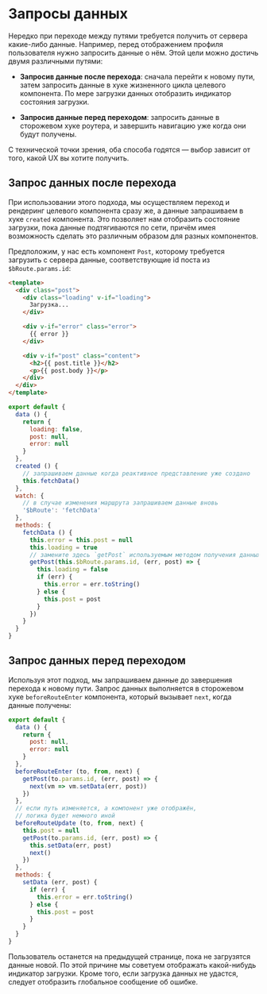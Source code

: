 # Запросы данных

Нередко при переходе между путями требуется получить от сервера какие-либо данные. Например, перед отображением профиля пользователя нужно запросить данные о нём. Этой цели можно достичь двумя различными путями:

- **Запросив данные после перехода**: сначала перейти к новому пути, затем запросить данные в хуке жизненного цикла целевого компонента. По мере загрузки данных отобразить индикатор состояния загрузки.

- **Запросив данные перед переходом**: запросить данные в сторожевом хуке роутера, и завершить навигацию уже когда они будут получены.

С технической точки зрения, оба способа годятся — выбор зависит от того, какой UX вы хотите получить.

## Запрос данных после перехода

При использовании этого подхода, мы осуществляем переход и рендеринг целевого компонента сразу же, а данные запрашиваем в хуке `created` компонента. Это позволяет нам отобразить состояние загрузки, пока данные подтягиваются по сети, причём имея возможность сделать это различным образом для разных компонентов.

Предположим, у нас есть компонент `Post`, которому требуется загрузить с сервера данные, соответствующие id поста из `$bRoute.params.id`:

``` html
<template>
  <div class="post">
    <div class="loading" v-if="loading">
      Загрузка...
    </div>

    <div v-if="error" class="error">
      {{ error }}
    </div>

    <div v-if="post" class="content">
      <h2>{{ post.title }}</h2>
      <p>{{ post.body }}</p>
    </div>
  </div>
</template>
```

``` js
export default {
  data () {
    return {
      loading: false,
      post: null,
      error: null
    }
  },
  created () {
    // запрашиваем данные когда реактивное представление уже создано
    this.fetchData()
  },
  watch: {
    // в случае изменения маршрута запрашиваем данные вновь
    '$bRoute': 'fetchData'
  },
  methods: {
    fetchData () {
      this.error = this.post = null
      this.loading = true
      // замените здесь `getPost` используемым методом получения данных / доступа к API
      getPost(this.$bRoute.params.id, (err, post) => {
        this.loading = false
        if (err) {
          this.error = err.toString()
        } else {
          this.post = post
        }
      })
    }
  }
}
```

## Запрос данных перед переходом

Используя этот подход, мы запрашиваем данные до завершения перехода к новому пути. Запрос данных выполняется в сторожевом хуке `beforeRouteEnter` компонента, который вызывает `next`, когда данные получены:

``` js
export default {
  data () {
    return {
      post: null,
      error: null
    }
  },
  beforeRouteEnter (to, from, next) {
    getPost(to.params.id, (err, post) => {
      next(vm => vm.setData(err, post))
    })
  },
  // если путь изменяется, а компонент уже отображён,
  // логика будет немного иной
  beforeRouteUpdate (to, from, next) {
    this.post = null
    getPost(to.params.id, (err, post) => {
      this.setData(err, post)
      next()
    })
  },
  methods: {
    setData (err, post) {
      if (err) {
        this.error = err.toString()
      } else {
        this.post = post
      }
    }
  }
}
```

Пользователь останется на предыдущей странице, пока не загрузятся данные новой. По этой причине мы советуем отображать какой-нибудь индикатор загрузки. Кроме того, если загрузка данных не удастся, следует отобразить глобальное сообщение об ошибке.
